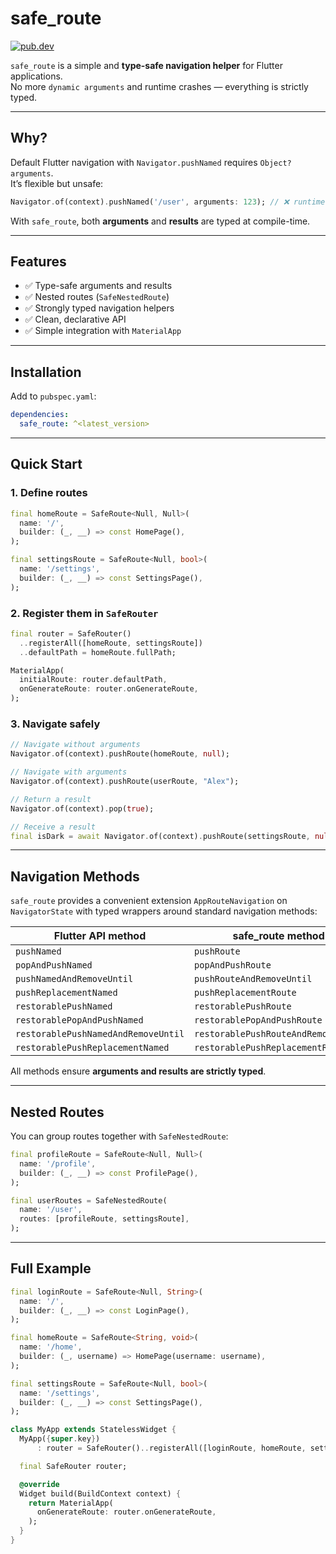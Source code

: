 
# safe_route

[![pub.dev](https://img.shields.io/pub/v/safe_route.svg)](https://pub.dev/packages/safe_route)

`safe_route` is a simple and **type-safe navigation helper** for Flutter applications.  
No more `dynamic arguments` and runtime crashes — everything is strictly typed.

---

## Why?

Default Flutter navigation with `Navigator.pushNamed` requires `Object? arguments`.  
It’s flexible but unsafe:

```dart
Navigator.of(context).pushNamed('/user', arguments: 123); // ❌ runtime crash if page expects String
```

With `safe_route`, both **arguments** and **results** are typed at compile-time.

---

## Features

* ✅ Type-safe arguments and results
* ✅ Nested routes (`SafeNestedRoute`)
* ✅ Strongly typed navigation helpers
* ✅ Clean, declarative API
* ✅ Simple integration with `MaterialApp`

---

## Installation

Add to `pubspec.yaml`:

```yaml
dependencies:
  safe_route: ^<latest_version>
```

---

## Quick Start

### 1. Define routes

```dart
final homeRoute = SafeRoute<Null, Null>(
  name: '/',
  builder: (_, __) => const HomePage(),
);

final settingsRoute = SafeRoute<Null, bool>(
  name: '/settings',
  builder: (_, __) => const SettingsPage(),
);
```

### 2. Register them in `SafeRouter`

```dart
final router = SafeRouter()
  ..registerAll([homeRoute, settingsRoute])
  ..defaultPath = homeRoute.fullPath;

MaterialApp(
  initialRoute: router.defaultPath,
  onGenerateRoute: router.onGenerateRoute,
);
```

### 3. Navigate safely

```dart
// Navigate without arguments
Navigator.of(context).pushRoute(homeRoute, null);

// Navigate with arguments
Navigator.of(context).pushRoute(userRoute, "Alex");

// Return a result
Navigator.of(context).pop(true);

// Receive a result
final isDark = await Navigator.of(context).pushRoute(settingsRoute, null);
```

---

## Navigation Methods

`safe_route` provides a convenient extension `AppRouteNavigation` on `NavigatorState`
with typed wrappers around standard navigation methods:

| Flutter API method                  | safe\_route method                  |
| ----------------------------------- | ----------------------------------- |
| `pushNamed`                         | `pushRoute`                         |
| `popAndPushNamed`                   | `popAndPushRoute`                   |
| `pushNamedAndRemoveUntil`           | `pushRouteAndRemoveUntil`           |
| `pushReplacementNamed`              | `pushReplacementRoute`              |
| `restorablePushNamed`               | `restorablePushRoute`               |
| `restorablePopAndPushNamed`         | `restorablePopAndPushRoute`         |
| `restorablePushNamedAndRemoveUntil` | `restorablePushRouteAndRemoveUntil` |
| `restorablePushReplacementNamed`    | `restorablePushReplacementRoute`    |

All methods ensure **arguments and results are strictly typed**.

---

## Nested Routes

You can group routes together with `SafeNestedRoute`:

```dart
final profileRoute = SafeRoute<Null, Null>(
  name: '/profile',
  builder: (_, __) => const ProfilePage(),
);

final userRoutes = SafeNestedRoute(
  name: '/user',
  routes: [profileRoute, settingsRoute],
);
```

---

## Full Example

```dart
final loginRoute = SafeRoute<Null, String>(
  name: '/',
  builder: (_, __) => const LoginPage(),
);

final homeRoute = SafeRoute<String, void>(
  name: '/home',
  builder: (_, username) => HomePage(username: username),
);

final settingsRoute = SafeRoute<Null, bool>(
  name: '/settings',
  builder: (_, __) => const SettingsPage(),
);

class MyApp extends StatelessWidget {
  MyApp({super.key})
      : router = SafeRouter()..registerAll([loginRoute, homeRoute, settingsRoute]);

  final SafeRouter router;

  @override
  Widget build(BuildContext context) {
    return MaterialApp(
      onGenerateRoute: router.onGenerateRoute,
    );
  }
}
```